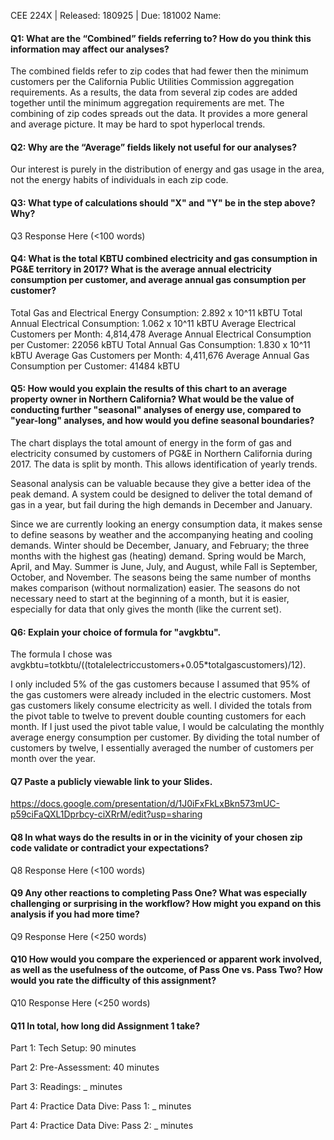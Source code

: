 CEE 224X | Released: 180925 | Due: 181002
Name:

#### Q1: What are the “Combined” fields referring to? How do you think this information may affect our analyses?

The combined fields refer to zip codes that had fewer then the minimum customers per the California Public Utilities Commission aggregation requirements. As a results, the data from several zip codes are added together until the minimum aggregation requirements are met. The combining of zip codes spreads out the data. It provides a more general and average picture. It may be hard to spot hyperlocal trends.



#### Q2: Why are the “Average” fields likely not useful for our analyses?

Our interest is purely in the distribution of energy and gas usage in the area, not the energy habits of individuals in each zip code.



#### Q3: What type of calculations should "X" and "Y" be in the step above? Why?

Q3 Response Here (<100 words)



#### Q4: What is the total KBTU combined electricity and gas consumption in PG&E territory in 2017? What is the average annual electricity consumption per customer, and average annual gas consumption per customer?

Total Gas and Electrical Energy Consumption: 2.892 x 10^11 kBTU
Total Annual Electrical Consumption: 1.062 x 10^11 kBTU
Average Electrical Customers per Month: 4,814,478
Average Annual Electrical Consumption per Customer: 22056 kBTU
Total Annual Gas Consumption: 1.830 x 10^11 kBTU
Average Gas Customers per Month: 4,411,676
Average Annual Gas Consumption per Customer: 41484 kBTU

#### Q5: How would you explain the results of this chart to an average property owner in Northern California? What would be the value of conducting further "seasonal" analyses of energy use, compared to "year-long" analyses, and how would you define seasonal boundaries?

The chart displays the total amount of energy in the form of gas and electricity consumed by customers of PG&E in Northern California during 2017. The data is split by month. This allows identification of yearly trends.

Seasonal analysis can be valuable because they give a better idea of the peak demand. A system could be designed to deliver the total demand of gas in a year, but fail during the high demands in December and January.

Since we are currently looking an energy consumption data, it makes sense to define seasons by weather and the accompanying heating and cooling demands. Winter should be December, January, and February; the three months with the highest gas (heating) demand. Spring would be March, April, and May. Summer is June, July, and August, while Fall is September, October, and November. The seasons being the same number of months makes comparison (without normalization) easier. The seasons do not necessary need to start at the beginning of a month, but it is easier, especially for data that only gives the month (like the current set).

#### Q6: Explain your choice of formula for "avgkbtu".

The formula I chose was avgkbtu=totkbtu/((totalelectriccustomers+0.05*totalgascustomers)/12).

I only included 5% of the gas customers because I assumed that 95% of the gas customers were already included in the electric customers. Most gas customers likely consume electricity as well. I divided the totals from the pivot table to twelve to prevent double counting customers for each month. If I just used the pivot table value, I would be calculating the monthly average energy consumption per customer. By dividing the total number of customers by twelve, I essentially averaged the number of customers per month over the year.

#### Q7 Paste a publicly viewable link to your Slides.

https://docs.google.com/presentation/d/1J0iFxFkLxBkn573mUC-p59ciFaQXL1Dprbcy-ciXRrM/edit?usp=sharing

#### Q8 In what ways do the results in or in the vicinity of your chosen zip code validate or contradict your expectations?

Q8 Response Here (<100 words)



#### Q9 Any other reactions to completing Pass One? What was especially challenging or surprising in the workflow? How might you expand on this analysis if you had more time?

Q9 Response Here (<250 words)



#### Q10 How would you compare the experienced or apparent work involved, as well as the usefulness of the outcome, of Pass One vs. Pass Two? How would you rate the difficulty of this assignment?

Q10 Response Here (<250 words)



#### Q11 In total, how long did Assignment 1 take?

Part 1: Tech Setup: 90 minutes

Part 2: Pre-Assessment: 40 minutes

Part 3: Readings: _ minutes

Part 4: Practice Data Dive: Pass 1: _ minutes

Part 4: Practice Data Dive: Pass 2: _ minutes
